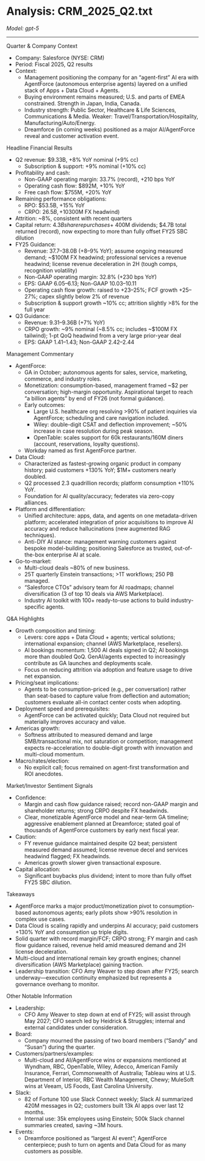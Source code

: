 # Analysis: CRM_2025_Q2.txt

*Model: gpt-5*

---

Quarter & Company Context
- Company: Salesforce (NYSE: CRM)
- Period: Fiscal 2025, Q2 results
- Context:
  - Management positioning the company for an “agent-first” AI era with AgentForce (autonomous enterprise agents) layered on a unified stack of Apps + Data Cloud + Agents.
  - Buying environment remains measured; U.S. and parts of EMEA constrained. Strength in Japan, India, Canada.
  - Industry strength: Public Sector, Healthcare & Life Sciences, Communications & Media. Weaker: Travel/Transportation/Hospitality, Manufacturing/Auto/Energy.
  - Dreamforce (in coming weeks) positioned as a major AI/AgentForce reveal and customer activation event.

Headline Financial Results
- Q2 revenue: $9.33B, +8% YoY nominal (+9% cc)
  - Subscription & support: +9% nominal (+10% cc)
- Profitability and cash:
  - Non-GAAP operating margin: 33.7% (record), +210 bps YoY
  - Operating cash flow: $892M, +10% YoY
  - Free cash flow: $755M, +20% YoY
- Remaining performance obligations:
  - RPO: $53.5B, +15% YoY
  - CRPO: $26.5B, +10% nominal; slightly above +11% cc (includes ~$300M FX headwind)
- Attrition: ~8%, consistent with recent quarters
- Capital return: $4.3B share repurchases + ~$400M dividends; $4.7B total returned (record), now expecting to more than fully offset FY25 SBC dilution
- FY25 Guidance:
  - Revenue: $37.7–$38.0B (+8–9% YoY); assume ongoing measured demand; ~$100M FX headwind; professional services a revenue headwind; license revenue deceleration in 2H (tough comps, recognition volatility)
  - Non-GAAP operating margin: 32.8% (+230 bps YoY)
  - EPS: GAAP $6.05–$6.13; Non-GAAP $10.03–$10.11
  - Operating cash flow growth: raised to +23–25%; FCF growth +25–27%; capex slightly below 2% of revenue
  - Subscription & support growth ~10% cc; attrition slightly >8% for the full year
- Q3 Guidance:
  - Revenue: $9.31–$9.36B (+7% YoY)
  - CRPO growth: ~9% nominal (~8.5% cc; includes ~$100M FX tailwind); 1-pt QoQ headwind from a very large prior-year deal
  - EPS: GAAP $1.41–$1.43; Non-GAAP $2.42–$2.44

Management Commentary
- AgentForce:
  - GA in October; autonomous agents for sales, service, marketing, commerce, and industry roles.
  - Monetization: consumption-based, management framed ~$2 per conversation; high-margin opportunity. Aspirational target to reach “a billion agents” by end of FY26 (not formal guidance).
  - Early outcomes: 
    - Large U.S. healthcare org resolving >90% of patient inquiries via AgentForce; scheduling and care navigation included.
    - Wiley: double-digit CSAT and deflection improvement; ~50% increase in case resolution during peak season.
    - OpenTable: scales support for 60k restaurants/160M diners (account, reservations, loyalty questions).
  - Workday named as first AgentForce partner.
- Data Cloud:
  - Characterized as fastest-growing organic product in company history; paid customers +130% YoY; $1M+ customers nearly doubled.
  - Q2 processed 2.3 quadrillion records; platform consumption +110% YoY.
  - Foundation for AI quality/accuracy; federates via zero-copy alliances.
- Platform and differentiation:
  - Unified architecture: apps, data, and agents on one metadata-driven platform; accelerated integration of prior acquisitions to improve AI accuracy and reduce hallucinations (new augmented RAG techniques).
  - Anti-DIY AI stance: management warning customers against bespoke model-building; positioning Salesforce as trusted, out-of-the-box enterprise AI at scale.
- Go-to-market:
  - Multi-cloud deals ~80% of new business.
  - 25T quarterly Einstein transactions; >1T workflows; 250 PB managed.
  - “Salesforce CTOs” advisory team for AI roadmaps; channel diversification (3 of top 10 deals via AWS Marketplace).
  - Industry AI toolkit with 100+ ready-to-use actions to build industry-specific agents.

Q&A Highlights
- Growth composition and timing:
  - Levers: core apps + Data Cloud + agents; vertical solutions; international expansion; channel (AWS Marketplace, resellers).
  - AI bookings momentum: 1,500 AI deals signed in Q2; AI bookings more than doubled QoQ. GenAI/agents expected to increasingly contribute as GA launches and deployments scale.
  - Focus on reducing attrition via adoption and feature usage to drive net expansion.
- Pricing/seat implications:
  - Agents to be consumption-priced (e.g., per conversation) rather than seat-based to capture value from deflection and automation; customers evaluate all-in contact center costs when adopting.
- Deployment speed and prerequisites:
  - AgentForce can be activated quickly; Data Cloud not required but materially improves accuracy and value.
- Americas growth:
  - Softness attributed to measured demand and large SMB/transactional mix, not saturation or competition; management expects re-acceleration to double-digit growth with innovation and multi-cloud momentum.
- Macro/rates/election:
  - No explicit call; focus remained on agent-first transformation and ROI anecdotes.

Market/Investor Sentiment Signals
- Confidence:
  - Margin and cash flow guidance raised; record non-GAAP margin and shareholder returns; strong CRPO despite FX headwinds.
  - Clear, monetizable AgentForce model and near-term GA timeline; aggressive enablement planned at Dreamforce; stated goal of thousands of AgentForce customers by early next fiscal year.
- Caution:
  - FY revenue guidance maintained despite Q2 beat; persistent measured demand assumed; license revenue decel and services headwind flagged; FX headwinds.
  - Americas growth slower given transactional exposure.
- Capital allocation:
  - Significant buybacks plus dividend; intent to more than fully offset FY25 SBC dilution.

Takeaways
- AgentForce marks a major product/monetization pivot to consumption-based autonomous agents; early pilots show >90% resolution in complex use cases.
- Data Cloud is scaling rapidly and underpins AI accuracy; paid customers +130% YoY and consumption up triple digits.
- Solid quarter with record margin/FCF; CRPO strong; FY margin and cash flow guidance raised, revenue held amid measured demand and 2H license deceleration.
- Multi-cloud and international remain key growth engines; channel diversification (AWS Marketplace) gaining traction.
- Leadership transition: CFO Amy Weaver to step down after FY25; search underway—execution continuity emphasized but represents a governance overhang to monitor.

Other Notable Information
- Leadership:
  - CFO Amy Weaver to step down at end of FY25; will assist through May 2027; CFO search led by Heidrick & Struggles; internal and external candidates under consideration.
- Board:
  - Company mourned the passing of two board members (“Sandy” and “Susan”) during the quarter.
- Customers/partners/examples:
  - Multi-cloud and AI/AgentForce wins or expansions mentioned at Wyndham, RBC, OpenTable, Wiley, Adecco, American Family Insurance, Ferrari, Commonwealth of Australia; Tableau wins at U.S. Department of Interior, RBC Wealth Management, Chewy; MuleSoft wins at Veeam, US Foods, East Carolina University.
- Slack:
  - 82 of Fortune 100 use Slack Connect weekly; Slack AI summarized 420M messages in Q2; customers built 13k AI apps over last 12 months.
  - Internal use: 35k employees using Einstein; 500k Slack channel summaries created, saving ~3M hours.
- Events:
  - Dreamforce positioned as “largest AI event”; AgentForce centerpiece; push to turn on agents and Data Cloud for as many customers as possible.